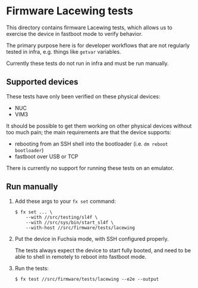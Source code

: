# Firmware Lacewing tests

This directory contains firmware Lacewing tests, which allows us to exercise the
device in fastboot mode to verify behavior.

The primary purpose here is for developer workflows that are not regularly
tested in infra, e.g. things like `getvar` variables.

Currently these tests do not run in infra and must be run manually.

## Supported devices

These tests have only been verified on these physical devices:

* NUC
* VIM3

It should be possible to get them working on other physical devices without too
much pain; the main requirements are that the device supports:

* rebooting from an SSH shell into the bootloader (i.e. `dm reboot bootloader`)
* fastboot over USB or TCP

There is currently no support for running these tests on an emulator.

## Run manually

1.  Add these args to your `fx set` command:

    ```shell
    $ fx set ... \
        --with //src/testing/sl4f \
        --with //src/sys/bin/start_sl4f \
        --with-host //src/firmware/tests/lacewing
    ```

2.  Put the device in Fuchsia mode, with SSH configured properly.

    The tests always expect the device to start fully booted, and need to be
    able to shell in remotely to reboot into fastboot mode.

3.  Run the tests:

    ```
    $ fx test //src/firmware/tests/lacewing --e2e --output
    ```
